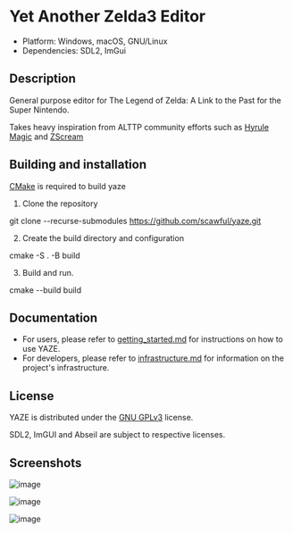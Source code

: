 # Yet Another Zelda3 Editor

- Platform: Windows, macOS, GNU/Linux
- Dependencies: SDL2, ImGui

## Description

General purpose editor for The Legend of Zelda: A Link to the Past for the Super Nintendo.

Takes heavy inspiration from ALTTP community efforts such as [Hyrule Magic](https://www.romhacking.net/utilities/200/) and [ZScream](https://github.com/Zarby89/ZScreamDungeon)

Building and installation
-------------------------
[CMake](http://www.cmake.org "CMake") is required to build yaze 

1. Clone the repository

  git clone --recurse-submodules https://github.com/scawful/yaze.git 

2. Create the build directory and configuration

  cmake -S . -B build

3. Build and run.

  cmake --build build

## Documentation

- For users, please refer to [getting_started.md](docs/getting-started.md) for instructions on how to use YAZE.
- For developers, please refer to [infrastructure.md](docs/infrastructure.md) for information on the project's infrastructure.

License
--------
YAZE is distributed under the [GNU GPLv3](https://www.gnu.org/licenses/gpl-3.0.txt) license.

SDL2, ImGUI and Abseil are subject to respective licenses.

Screenshots
--------
![image](https://user-images.githubusercontent.com/47263509/194669806-2b0da68d-9d38-4f52-bcce-c60ee861092c.png)

![image](https://github.com/scawful/yaze/assets/47263509/8913f7ff-6345-4295-ae05-782fd3949eb5)

![image](https://github.com/scawful/yaze/assets/47263509/e1cf3edb-a59e-4f0a-b4e0-d68925803e58)

